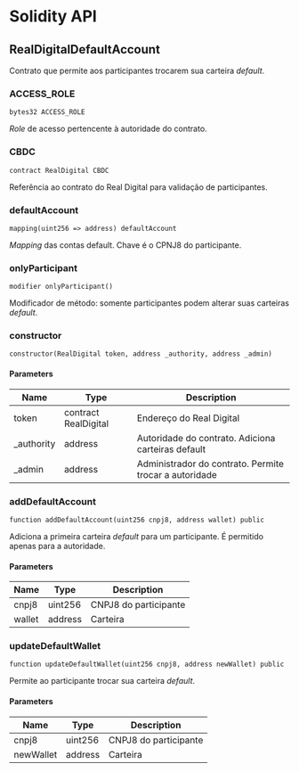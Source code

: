 # Solidity API

## RealDigitalDefaultAccount

Contrato que permite aos participantes trocarem sua carteira _default_.

### ACCESS_ROLE

```solidity
bytes32 ACCESS_ROLE
```

_Role_ de acesso pertencente à autoridade do contrato.

### CBDC

```solidity
contract RealDigital CBDC
```

Referência ao contrato do Real Digital para validação de participantes.

### defaultAccount

```solidity
mapping(uint256 => address) defaultAccount
```

_Mapping_ das contas default. Chave é o CPNJ8 do participante.

### onlyParticipant

```solidity
modifier onlyParticipant()
```

Modificador de método: somente participantes podem alterar suas carteiras _default_.

### constructor

```solidity
constructor(RealDigital token, address _authority, address _admin)
```

#### Parameters

| Name        | Type                 | Description                                            |
| ----------- | -------------------- | ------------------------------------------------------ |
| token       | contract RealDigital | Endereço do Real Digital                               |
| \_authority | address              | Autoridade do contrato. Adiciona carteiras default     |
| \_admin     | address              | Administrador do contrato. Permite trocar a autoridade |

### addDefaultAccount

```solidity
function addDefaultAccount(uint256 cnpj8, address wallet) public
```

Adiciona a primeira carteira _default_ para um participante. É permitido apenas para a autoridade.

#### Parameters

| Name   | Type    | Description           |
| ------ | ------- | --------------------- |
| cnpj8  | uint256 | CNPJ8 do participante |
| wallet | address | Carteira              |

### updateDefaultWallet

```solidity
function updateDefaultWallet(uint256 cnpj8, address newWallet) public
```

Permite ao participante trocar sua carteira _default_.

#### Parameters

| Name      | Type    | Description           |
| --------- | ------- | --------------------- |
| cnpj8     | uint256 | CNPJ8 do participante |
| newWallet | address | Carteira              |
